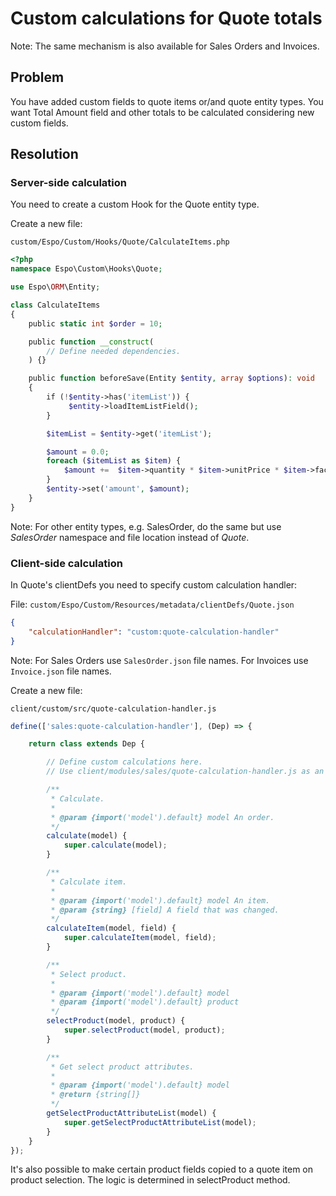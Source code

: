 # Custom calculations for Quote totals

Note: The same mechanism is also available for Sales Orders and Invoices.

## Problem

You have added custom fields to quote items or/and quote entity types. You want Total Amount field and other totals to be calculated considering new custom fields.

## Resolution

### Server-side calculation

You need to create a custom Hook for the Quote entity type.

Create a new file:

`custom/Espo/Custom/Hooks/Quote/CalculateItems.php`

```php
<?php
namespace Espo\Custom\Hooks\Quote;

use Espo\ORM\Entity;

class CalculateItems
{    
    public static int $order = 10;

    public function __construct(
        // Define needed dependencies.
    ) {}

    public function beforeSave(Entity $entity, array $options): void
    {
        if (!$entity->has('itemList')) {
             $entity->loadItemListField();
        }

        $itemList = $entity->get('itemList');

        $amount = 0.0;
        foreach ($itemList as $item) {
            $amount +=  $item->quantity * $item->unitPrice * $item->factor;
        }
        $entity->set('amount', $amount);
    }
}​
```

Note: For other entity types, e.g. SalesOrder, do the same but use *SalesOrder* namespace and file location instead of *Quote*.

### Client-side calculation

In Quote's clientDefs you need to specify custom calculation handler:

File: `custom/Espo/Custom/Resources/metadata/clientDefs/Quote.json`

```json
{
    "calculationHandler": "custom:quote-calculation-handler"
}
```

Note: For Sales Orders use `SalesOrder.json` file names.  For Invoices use `Invoice.json` file names.

Create a new file:

`client/custom/src/quote-calculation-handler.js`

```js
define(['sales:quote-calculation-handler'], (Dep) => {

    return class extends Dep {

        // Define custom calculations here.
        // Use client/modules/sales/quote-calculation-handler.js as an example.

        /**
         * Calculate.
         *
         * @param {import('model').default} model An order.
         */
        calculate(model) {
            super.calculate(model);
        }

        /**
         * Calculate item.
         *
         * @param {import('model').default} model An item.
         * @param {string} [field] A field that was changed.
         */
        calculateItem(model, field) {
            super.calculateItem(model, field);
        }

        /**
         * Select product.
         *
         * @param {import('model').default} model
         * @param {import('model').default} product
         */
        selectProduct(model, product) {
            super.selectProduct(model, product);
        }

        /**
         * Get select product attributes.
         *
         * @param {import('model').default} model
         * @return {string[]}
         */
        getSelectProductAttributeList(model) {
            super.getSelectProductAttributeList(model);
        }
    }
});
```

It's also possible to make certain product fields copied to a quote item on product selection. The logic is determined in selectProduct method.


